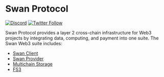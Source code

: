 # Swan Protocol
[![Discord](https://img.shields.io/discord/770382203782692945?label=Discord&logo=Discord)](https://discord.gg/MSXGzVsSYf)
[![Twitter Follow](https://img.shields.io/twitter/follow/0xfilswan)](https://twitter.com/0xfilswan)

Swan Protocol provides a layer 2 cross-chain infrastructure for Web3 projects by integrating data, computing, and payment into one suite.
The Swan Web3 suite includes:
- [Swan Client](https://github.com/filswan/go-swan-client)
- [Swan Provider](https://github.com/filswan/go-swan-provider)
- [Multichain Storage](https://github.com/filswan/multi-chain-storage)
- [FS3](https://github.com/filswan/fs3)
